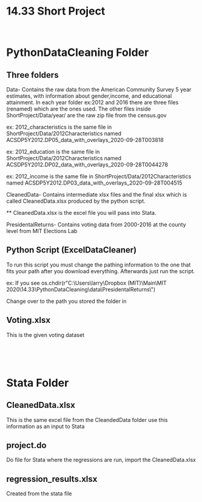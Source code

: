 # 14.33 Short Project

<p>&nbsp;</p>


PythonDataCleaning Folder
=============

Three folders 
-------------

Data- Contains the raw data from the American Community Survey 5 year estimates, with information about gender,income, and educational attainment. 
In each year folder ex:2012 and 2016 there are three files (renamed) which are the ones used. The other files inside ShortProject/Data/year/ are the raw zip file from the census.gov

ex: 2012_characteristics is the same file in ShortProject/Data/2012Characteristics named ACSDP5Y2012.DP05_data_with_overlays_2020-09-28T003818

ex: 2012_education is the same file in ShortProject/Data/2012Characteristics named ACSDP5Y2012.DP02_data_with_overlays_2020-09-28T0044278

ex: 2012_income is the same file in ShortProject/Data/2012Characteristics named ACSDP5Y2012.DP03_data_with_overlays_2020-09-28T004515

CleanedData- Contains intermediate xlsx files and the final xlsx which is called CleanedData.xlsx produced by the python script.

** CleanedData.xlsx is the excel file you will pass into Stata.

PresidentalReturns- Contains voting data from 2000-2016 at the county level from MIT Elections Lab

Python Script (ExcelDataCleaner)
-------------

To run this script you must change the pathing information to the one that fits your path after you download everything. Afterwards just run the script.

ex: If you see os.chdir(r"C:\\Users\\larry\\Dropbox (MIT)\\Main\\MIT 2020\\14.33\\PythonDataCleaning\\data\\PresidentalReturns\\") 

Change over to the path you stored the folder in


Voting.xlsx
-------------

This is the given voting dataset 

<p>&nbsp;</p>
<p>&nbsp;</p>

Stata Folder
=============

CleanedData.xlsx
-------------

This is the same excel file from the CleandedData folder use this information as an input to Stata

project.do
-------------

Do file for Stata where the regressions are run, import the CleanedData.xlsx

regression_results.xlsx
-------------

Created from the stata file

